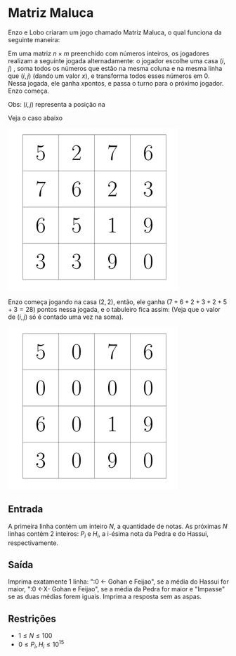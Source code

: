 # Matriz Maluca 

Enzo e Lobo criaram um jogo chamado Matriz Maluca, o qual funciona da seguinte maneira:

Em uma matriz $`n×m`$  preenchido com números inteiros, os jogadores realizam a seguinte jogada alternadamente: o jogador escolhe uma casa $`(i,j)`$ , soma todos os números que estão na mesma coluna e na mesma linha que  $`(i,j)`$ (dando um valor $`x`$), e transforma todos esses números em 0. Nessa jogada, ele ganha $`x`$pontos, e passa o turno para o próximo jogador. Enzo começa.

Obs:  $`(i,j)`$ representa a posição na 

Veja o caso abaixo


![**FIGURA1**](https://github.com/JaimeWillianCarneiro/Codigo-AMO-YOUTUBE/blob/main/images/imagem1_matriz_maluca.png)

Enzo começa jogando na casa  $`(2,2)`$, então, ele ganha  $`(7+6+2+3+2+5+3=28)`$ pontos nessa jogada, e o tabuleiro fica assim: (Veja que o valor de $`(i,j)`$ só é contado uma vez na soma).


![**FIGURA2**](https://github.com/JaimeWillianCarneiro/Codigo-AMO-YOUTUBE/blob/main/images/imagem2_matriz_maluca.png)



## Entrada
A primeira linha contém um inteiro $`N`$, a quantidade de notas.
As próximas $`N`$ linhas contém 2 inteiros: $`P_i`$ e $`H_i`$, a i-ésima nota da Pedra e do Hassui, respectivamente.
​
 ## Saída 

 Imprima exatamente 1 linha: ":0 <- Gohan e Feijao", se a média do Hassui for maior, ":0 <-X- Gohan e Feijao", se a média da Pedra for maior e "Impasse" se as duas médias forem iguais. Imprima a resposta sem as aspas.

 ## Restrições

*  $`1 \leq N \leq 100`$
*  $`0 \leq P_i, H_i \leq 10^{15}`$




